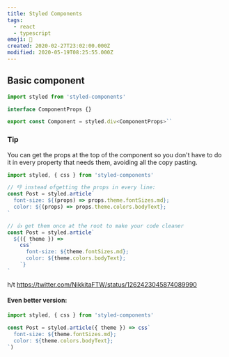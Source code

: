 ```yaml
---
title: Styled Components
tags:
  - react
  - typescript
emoji: 💅
created: 2020-02-27T23:02:00.000Z
modified: 2020-05-19T08:25:55.000Z
---
```


## Basic component

```ts
import styled from 'styled-components'

interface ComponentProps {}

export const Component = styled.div<ComponentProps>``
```

### Tip

You can get the props at the top of the component so you don't have to do it in every property that needs them, avoiding all the copy pasting.

```js
import styled, { css } from 'styled-components'

// 👎 instead ofgetting the props in every line:
const Post = styled.article`
  font-size: ${(props) => props.theme.fontSizes.md};
  color: ${(props) => props.theme.colors.bodyText};
`

// 👍 get them once at the root to make your code cleaner
const Post = styled.article`
  ${({ theme }) =>
    css`
      font-size: ${theme.fontSizes.md};
      color: ${theme.colors.bodyText};
    `}
`
```

h/t https://twitter.com/NikkitaFTW/status/1262423045874089990

#### Even better version:

```js
import styled, { css } from 'styled-components'

const Post = styled.article({ theme }) => css`
  font-size: ${theme.fontSizes.md};
  color: ${theme.colors.bodyText};
`)
```
